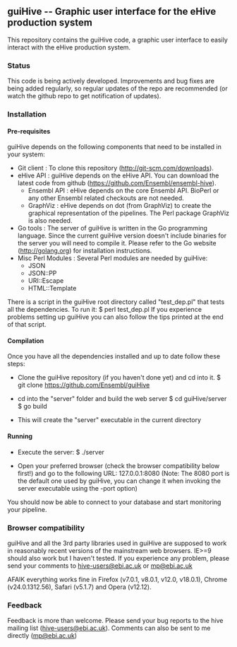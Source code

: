 ## guiHive -- Graphic user interface for the eHive production system

This repository contains the guiHive code, a graphic user interface to easily interact with the eHive production system.

### Status

This code is being actively developed. Improvements and bug fixes are being added regularly, so regular updates of the repo are recommended (or watch the github repo to get notification of updates).


### Installation

#### Pre-requisites

guiHive depends on the following components that need to be installed in your system:

* Git client           : To clone this repository (http://git-scm.com/downloads).
* eHive API            : guiHive depends on the eHive API. You can download the latest code from github (https://github.com/Ensembl/ensembl-hive).
   * Ensembl API       : eHive depends on the core Ensembl API. BioPerl or any other Ensembl related checkouts are not needed.
   * GraphViz          : eHive depends on dot (from GraphViz) to create the graphical representation of the pipelines. The Perl package GraphViz is also needed.
* Go tools             : The server of guiHive is written in the Go programming language. Since the current guiHive version doesn't include binaries for the server you will need to compile it.
                         Please refer to the Go website (http://golang.org) for installation instructions.
* Misc Perl Modules    : Several Perl modules are needed by guiHive:
   * JSON
   * JSON::PP
   * URI::Escape
   * HTML::Template

There is a script in the guiHive root directory called "test_dep.pl" that tests all the dependencies. To run it:
$ perl test_dep.pl
If you experience problems setting up guiHive you can also follow the tips printed at the end of that script.

#### Compilation

Once you have all the dependencies installed and up to date follow these steps:

* Clone the guiHive repository (if you haven't done yet) and cd into it.
  $ git clone https://github.com/Ensembl/guiHive

* cd into the "server" folder and build the web server
     $ cd guiHive/server
     $ go build

* This will create the "server" executable in the current directory

#### Running

* Execute the server:
    $ ./server

* Open your preferred browser (check the browser compatibility below first!) and go to the following URL:
   127.0.0.1:8080
(Note: The 8080 port is the default one used by guiHive, you can change it when invoking the server executable using the -port option)

You should now be able to connect to your database and start monitoring your pipeline.


### Browser compatibility

guiHive and all the 3rd party libraries used in guiHive are supposed to work in reasonably recent versions of the mainstream web browsers. IE>=9 should also work but I haven't tested. If you experience any problem, please send your comments to hive-users@ebi.ac.uk or mp@ebi.ac.uk

AFAIK everything works fine in Firefox (v7.0.1, v8.0.1, v12.0, v18.0.1), Chrome (v24.0.1312.56), Safari (v5.1.7) and Opera (v12.12).

### Feedback

Feedback is more than welcome.
Please send your bug reports to the hive mailing list (hive-users@ebi.ac.uk).
Comments can also be sent to me directly (mp@ebi.ac.uk)


